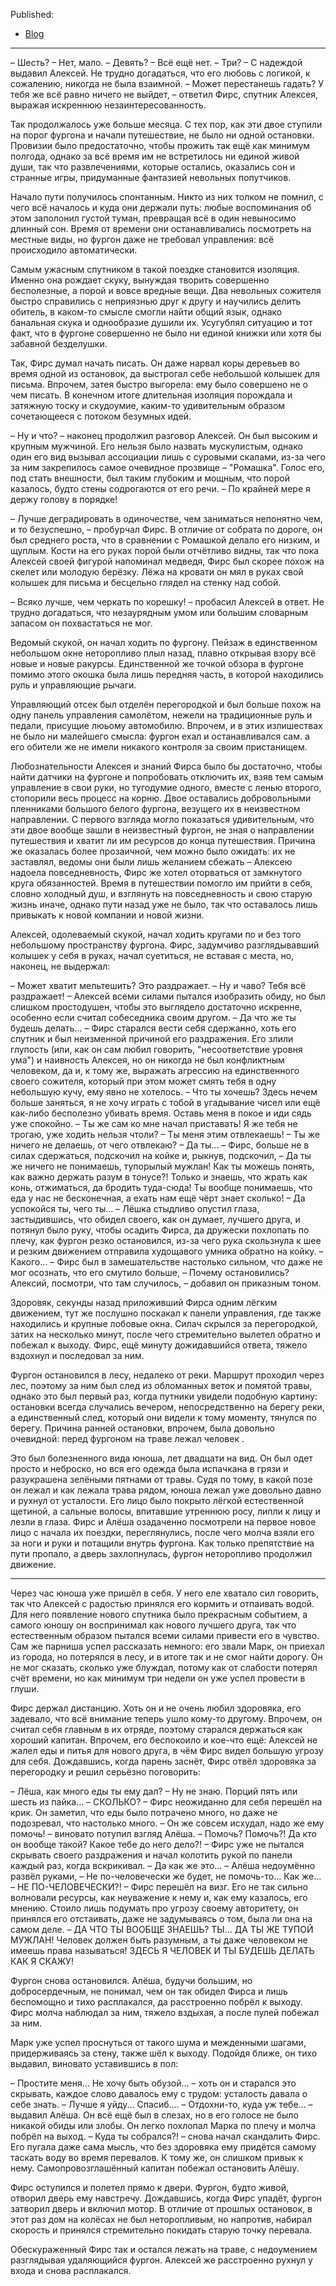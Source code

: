 Published:
* [Blog](https://log.ileamare.ru/2018/12/blog-post.html)

---

– Шесть?
– Нет, мало.
– Девять?
– Всё ещё нет.
– Три? – С надеждой выдавил Алексей. Не трудно догадаться, что его любовь с логикой, к сожалению, никогда не была взаимной.
– Может перестанешь гадать? У тебя же всё равно ничего не выйдет, – ответил Фирс, спутник Алексея, выражая искреннюю незаинтересованность.

Так продолжалось уже больше месяца. С тех пор, как эти двое ступили на порог фургона и начали путешествие, не было ни одной остановки. Провизии было предостаточно, чтобы прожить так ещё как минимум полгода, однако за всё время им не встретилось ни единой живой души, так что развлечениями, которые остались, оказались сон и странные игры, придуманные фантазией невольных попутчиков. 

Начало пути получилось спонтанным. Никто из них толком не помнил, с чего всё началось и куда они держали путь: любые воспоминания об этом заполонил густой туман, превращая всё в один невыносимо длинный сон. Время от времени они останавливались посмотреть на местные виды, но фургон даже не требовал управления: всё происходило автоматически.

Самым ужасным спутником в такой поездке становится изоляция. Именно она рождает скуку, вынуждая творить совершенно бесполезные, а порой и вовсе вредные вещи. Два невольных сожителя быстро справились с неприязнью друг к другу и научились делить обитель, в каком-то смысле смогли найти общий язык, однако банальная скука и однообразие душили их. Усугублял ситуацию и тот факт, что в фургоне совершенно не было ни единой книжки или хотя бы забавной безделушки.

Так, Фирс думал начать писать. Он даже нарвал коры деревьев во время одной из остановок, да выстрогал себе небольшой колышек для письма. Впрочем, затея быстро выгорела: ему было совершено не о чем писать. В конечном итоге длительная изоляция порождала и затяжную тоску и скудоумие, каким-то удивительным образом сочетающееся с потоком безумных идей.

– Ну и что? – наконец продолжил разговор Алексей. Он был высоким и крупным мужчиной. Его нельзя было назвать мускулистым, однако один его вид вызывал ассоциации лишь с суровыми скалами, из-за чего за ним закрепилось самое очевидное прозвище – "Ромашка". Голос его, под стать внешности, был таким глубоким и мощным, что порой казалось, будто стены содрогаются от его речи. – По крайней мере я держу голову в порядке!

– Лучше деградировать в одиночестве, чем заниматься непонятно чем, и то безуспешно, – пробурчал Фирс. В отличие от собрата по дороге, он был среднего роста, что в сравнении с Ромашкой делало его низким, и щуплым. Кости на его руках порой были отчётливо видны, так что пока Алексей своей фигурой напоминал медведя, Фирс был скорее похож на скелет или молодую берёзку. Лёжа на кровати он мял в руках свой колышек для письма и бесцельно глядел на стенку над собой.

– Всяко лучше, чем черкать по корешку! – пробасил Алексей в ответ. Не трудно догадаться, что незаурядным умом или большим словарным запасом он похвастаться не мог.

Ведомый скукой, он начал ходить по фургону. Пейзаж в единственном небольшом окне неторопливо плыл назад, плавно открывая взору всё новые и новые ракурсы. Единственной же точкой обзора в фургоне помимо этого окошка была лишь передняя часть, в которой находились руль и управляющие рычаги.

Управляющий отсек был отделён перегородкой и был больше похож на одну панель управления самолётом, нежели на традиционные руль и педали, присущие люьому автомобилю. Впрочем, и в этих излишествах не было ни малейшего смысла: фургон ехал и останавливался сам. а его обители же не имели никакого контроля за своим пристанищем.

Любознательности Алексея и знаний Фирса было бы достаточно, чтобы найти датчики на фургоне и попробовать отключить их, взяв тем самым управление в свои руки, но тугодумие одного, вместе с ленью второго, стопорили весь процесс на корню. Двое оставались добровольными пленниками большого белого фургона, везущего их в неизвестном направлении. С первого взгляда могло показаться удивительным, что эти двое вообще зашли в неизвестный фургон, не зная о направлении путешествия и хватит ли им ресурсов до конца путешествия. Причина же оказалась более прозаичной, чем можно было ожидать: их не заставлял, ведомы они были лишь желанием сбежать – Алексею надоела повседневность, Фирс же хотел оторваться от замкнутого круга обязанностей. Время в путешествии помогло им прийти в себя, словно холодный душ, и взглянуть на повседневность и свою старую жизнь иначе, однако пути назад уже не было, так что оставалось лишь привыкать к новой компании и новой жизни.

Алексей, одолеваемый скукой, начал ходить кругами по и без того небольшому пространству фургона. Фирс, задумчиво разглядывавший колышек у себя в руках, начал суетиться, не вставая с места, но, наконец, не выдержал:

– Может хватит мельтешить? Это раздражает.
– Ну и чаво? Тебя всё раздражает! – Алексей всеми силами пытался изобразить обиду, но был слишком простодушен, чтобы это выглядело достаточно искренне, особенно если считал собеседника своим другом.
– Да что же ты будешь делать... – Фирс старался вести себя сдержанно, хоть его спутник и был неизменной причиной его раздражения. Его злили глупость (или, как он сам любил говорить, "несоответствие уровня ума") и наивность Алексея, но он никогда не был конфликтным человеком, да и, к тому же, выражать агрессию на единственного своего сожителя, который при этом может смять тебя в одну небольшую кучу, ему явно не хотелось. – Что ты хочешь? Здесь нечем больше заняться, я не хочу играть с тобой в угадывание чисел или ещё как-либо бесполезно убивать время. Оставь меня в покое и иди сядь уже спокойно.
– Ты же сам ко мне начал приставать! Я же тебя не трогаю, уже ходить нельзя чтоли?
– Ты меня этим отвлекаешь!
– Ты же ничего не делаешь, от чего отвлекаю?
– Да ты... – Фирс, больше не в силах сдержаться, подскочил на койке и, рыкнув, подскочил, – Да ты же ничего не понимаешь, тупорылый мужлан! Как ты можешь понять, как важно держать разум в тонусе?! Только и знаешь, что жрать как конь, отжиматься, да бродить туда-сюда! Ты вообще понимаешь, что еда у нас не бесконечная, а ехать нам ещё чёрт знает сколько!
– Да успокойся ты, чего ты... – Лёшка стыдливо опустил глаза, застыдившись, что обидел своего, как он думает, лучшего друга, и потянул было руку, чтобы осадить Фирса, да дружески похлопать по плечу, как фургон резко остановился, из-за чего рука скользнула к шее и резким движением отправила худощавого умника обратно на койку.
– Какого... – Фирс был в замешательстве настолько сильном, что даже не мог осознать, что его смутило больше, – Почему остановились? Алексий, посмотри, что там случилось, – добавил он приказным тоном.

Здоровяк, секунды назад приложивший Фирса одним лёгким движением, тут же послушно поскакал к панели управления, где также находились и крупные лобовые окна. Силач скрылся за перегородкой, затих на несколько минут, после чего стремительно вылетел обратно и побежал к выходу. Фирс, ещё минуту дожидавшийся ответа, тяжело вздохнул и последовал за ним.

Фургон остановился в лесу, недалеко от реки. Маршрут проходил через лес, поэтому за ним был след из обломанных веток и помятой травы, однако это был первый раз, когда путники увидели подобную картину: остановки всегда случались вечером, непосредственно на берегу реки, а единственный след, который они видели к тому моменту, тянулся по берегу. Причина ранней остановки, впрочем, была довольно очевидной: перед фургоном на траве лежал человек .

Это был болезненного вида юноша, лет двадцати на вид. Он был одет просто и неброско, но вся его одежда была испачкана в грязи и разукрашена зелёными пятнами от травы. Судя по тому, в какой позе он лежал и как лежала трава рядом, юноша лежал уже довольно давно и рухнул от усталости. Его лицо было покрыто лёгкой естественной щетиной, а сальные волосы, впитавшие утреннюю росу, липли к лицу и лезли в глаза. Фирс и Алёша озадаченно посмотрели на первое новое лицо с начала их поездки, переглянулись, после чего молча взяли его за ноги и руки и потащили внутрь фургона. Как только препятствие на пути пропало, а дверь захлопнулась, фургон неторопливо продолжил движение.

---

Через час юноша уже пришёл в себя. У него еле хватало сил говорить, так что Алексей с радостью принялся его кормить и отпаивать водой. Для него появление нового спутника было прекрасным событием, а самого юношу он воспринимал как нового лучшего друга, так что естественным образом пытался всеми силами привести его в чувство. Сам же парниша успел рассказать немного: его звали Марк, он приехал из города, но потерялся в лесу, и в итоге так и не смог найти дорогу. Он не мог сказать, сколько уже блуждал, потому как от слабости потерял счёт времени, но как минимум три недели он уже успел провести в глуши.

Фирс держал дистанцию. Хоть он и не очень любил здоровяка, его задевало, что всё внимание теперь ушло кому-то другому. Впрочем, он считал себя главным в их отряде, поэтому старался держаться как хороший капитан. Впрочем, его беспокоило и кое-что ещё: Алексей не жалел еды и питья для нового друга, в чём Фирс видел большую угрозу для себя. Дождавшись, когда парень заснёт, Фирс отвёл здоровяка за перегородку и решил серьёзно поговорить:

– Лёша, как много еды ты ему дал?
– Ну не знаю. Порций пять или шесть из пайка...
– СКОЛЬКО? – Фирс неожиданно для себя перешёл на крик. Он заметил, что еды было потрачено много, но даже не подозревал, что настолько много.
– Он же совсем исхудал, надо же ему помочь! – виновато потупил взгляд Алёша.
– Помочь? Помочь?! Да кто он вообще такой? Какое тебе до него дело?! – Фирс уже не пытался скрывать своего раздражения и начал колотить рукой по панели каждый раз, когда вскрикивал.
– Да как же это... – Алёша недоумённо развёл руками, – Не по-человечески же будет, не помочь-то... Как же...
– НЕ ПО-ЧЕЛОВЕЧЕСКИ?! – Фирс перешёл на визг. Его не так сильно волновали ресурсы, как неуважение к нему и, как ему казалось, его мнению. Стоило лишь подумать про угрозу своему авторитету, он принялся его отстаивать, даже не задумываясь о том, была ли она на самом деле. – ДА ЧТО ТЫ ВООБЩЕ ЗНАЕШЬ? ТЫ... ДА ТЫ ЖЕ ТУПОЙ МУЖЛАН! Человек должен быть разумным, а ты даже человеком не имеешь права называться! ЗДЕСЬ Я ЧЕЛОВЕК И ТЫ БУДЕШЬ ДЕЛАТЬ КАК Я СКАЖУ!

Фургон снова остановился. Алёша, будучи большим, но добросердечным, не понимал, чем он так обидел Фирса и лишь беспомощно и тихо расплакался, да расстроенно побрёл к выходу. Фирс молча наблюдал за ним, тяжело вздыхая, а после пулей побежал за ним.

Марк уже успел проснуться от такого шума и межденными шагами, придерживаясь за стену, также шёл к выходу. Подойдя ближе, он тихо выдавил, виновато уставившись в пол:

– Простите меня... Не хочу быть обузой... – хоть он и старался это скрывать, каждое слово давалось ему с трудом: усталость давала о себе знать. – Лучше я уйду... Спасиб....
– Отдохни-то, куда уж тебе... – выдавил Алёша. Он всё ещё был в слезах, но в его голосе не было никакой обиды или злобы. Он легко похлопал Марка по плечу и молча побрёл на выход.
– Куда ты собрался?! – снова начал скандалить Фирс. Его пугала даже сама мысль, что без здоровяка ему придётся самому таскать воду во время перевалов. К тому же, он слишком привык к нему. Самопровозглашённый капитан побежал остановить Алёшу.

Фирс оступился и полетел прямо к двери. Фургон, будто живой, отворил дверь ему навстречу. Дождавшись, когда Фирс упадёт, фургон затворил дверь и включил мотор. В отличие от прошлых остановок, в этот раз дом на колёсах не был неторопливым, но напротив, набирал скорость и принялся стремительно покидать старую точку перевала.

Обескураженный Фирс так и остался лежать на траве, с недоумением разглядывая удаляющийся фургон. Алексей же расстроенно рухнул у входа и снова расплакался.

